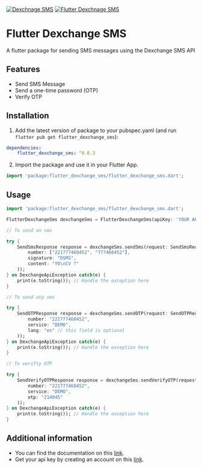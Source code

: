 [![Dexchnage SMS](https://img.shields.io/badge/dexchange--sms-api-blue)](https://dexchange-sms.com) [![Flutter Dexchnage SMS](https://img.shields.io/badge/flutter__dexchange__sms-v0.0.1-orange)](https://pub.dev/packages/flutter_dexchange_sms)

# Flutter Dexchange SMS

A flutter package for sending SMS messages using the Dexchange SMS API

## Features

- Send SMS Message
- Send a one-time password (OTP)
- Verify OTP

## Installation

1. Add the latest version of package to your pubspec.yaml (and run ```flutter pub get flutter_dexchange_sms```):
```yaml
dependencies:
    flutter_dexchange_sms: ^0.0.3
```

2. Import the package and use it in your Flutter App.

```dart
import 'package:flutter_dexchange_sms/flutter_dexchange_sms.dart';
```

## Usage

```dart
import 'package:flutter_dexchange_sms/flutter_dexchange_sms.dart';

FlutterDexchangeSms dexchangeSms = FlutterDexchangeSms(apiKey: 'YOUR API KEY');

// To send an sms

try {
    SendSmsResponse response = dexchangeSms.sendSms(request: SendSmsRequest(
        number: ["221777460452", "777460452"],
        signature: "DSMS",
        content: "YO\nCV ?"
    ));
} on DexchangeApiException catch(e) {
    print(e.toString()); // Handle the exception here
}

// To send otp sms

try {
    SendOTPResponse response = dexchangeSms.sendOTP(request: SendOTPRequest(
        number: "221777460452",
        service: "DEMO",
        lang: "en" // this field is optional
    ));
} on DexchangeApiException catch(e) {
    print(e.toString()); // Handle the exception here
}

// To verifty OTP

try {
    SendVerifyOTPResponse response = dexchangeSms.sendVerifyOTP(request: SendVerifyOTPRequest(
        number: "221777460452",
        service: "DEMO",
        otp: "214045"
    ));
} on DexchangeApiException catch(e) {
    print(e.toString()); // Handle the exception here
}

```

## Additional information

- You can find the documentation on this [link](https://documenter.getpostman.com/view/23992877/2s93ebTrC1#intro).
- Get your api key by creating an account on this [link](https://dexchange-sms.com/auth/login).
